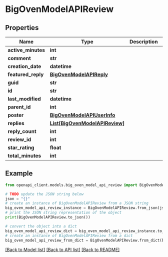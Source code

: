 # BigOvenModelAPIReview


## Properties

Name | Type | Description | Notes
------------ | ------------- | ------------- | -------------
**active_minutes** | **int** |  | [optional] 
**comment** | **str** |  | [optional] 
**creation_date** | **datetime** |  | [optional] 
**featured_reply** | [**BigOvenModelAPIReply**](BigOvenModelAPIReply.md) |  | [optional] 
**guid** | **str** |  | [optional] 
**id** | **str** |  | [optional] 
**last_modified** | **datetime** |  | [optional] 
**parent_id** | **int** |  | [optional] 
**poster** | [**BigOvenModelAPIUserInfo**](BigOvenModelAPIUserInfo.md) |  | [optional] 
**replies** | [**List[BigOvenModelAPIReview]**](BigOvenModelAPIReview.md) |  | [optional] 
**reply_count** | **int** |  | [optional] 
**review_id** | **int** |  | [optional] 
**star_rating** | **float** |  | [optional] 
**total_minutes** | **int** |  | [optional] 

## Example

```python
from openapi_client.models.big_oven_model_api_review import BigOvenModelAPIReview

# TODO update the JSON string below
json = "{}"
# create an instance of BigOvenModelAPIReview from a JSON string
big_oven_model_api_review_instance = BigOvenModelAPIReview.from_json(json)
# print the JSON string representation of the object
print(BigOvenModelAPIReview.to_json())

# convert the object into a dict
big_oven_model_api_review_dict = big_oven_model_api_review_instance.to_dict()
# create an instance of BigOvenModelAPIReview from a dict
big_oven_model_api_review_from_dict = BigOvenModelAPIReview.from_dict(big_oven_model_api_review_dict)
```
[[Back to Model list]](../README.md#documentation-for-models) [[Back to API list]](../README.md#documentation-for-api-endpoints) [[Back to README]](../README.md)


